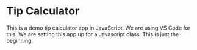 # Tip Calculator
This is a demo tip calculator app in JavaScript.  We are using VS Code for this.
We are setting this app up for a Javascript class.  This is just the beginning.
